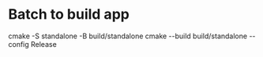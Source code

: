 # Batch to build app

cmake -S standalone -B build/standalone
cmake --build build/standalone --config Release